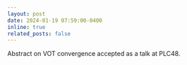 ```yaml
---
layout: post
date: 2024-01-19 07:59:00-0400
inline: true
related_posts: false
---
```


Abstract on VOT convergence accepted as a talk at PLC48.
